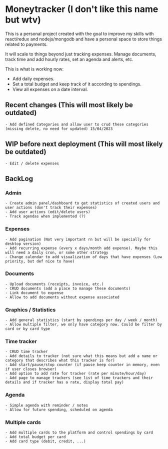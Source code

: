 # Moneytracker (I don't like this name but wtv)
  This is a personal project created with the goal to improve my skills with react/redux and nodejs/mongodb and have a personal space to store things related to payments.

  It will scale to things beyond just tracking expenses. Manage documents, track time and add hourly rates, set an agenda and alerts, etc.

  This is what is working now:
  - Add daily expenses.
  - Set a total budget and keep track of it according to spendings.
  - View all expenses on a date interval.

  ## Recent changes (This will most likely be outdated)
    - Add defined Categories and allow user to crud these categories (missing delete, no need for updated) 15/04/2023

  ## WIP before next deployment (This will most likely be outdated)
    - Edit / delete expenses

  ## BackLog
  ### Admin
    - Create admin panel/dashboard to get statistics of created users and user actions (don't track their expenses)
    - Add user actions (edit/delete users)
    - Track agendas when implemented (?)
  ### Expenses
    - Add pagination (Not very important rn but will be specially for desktop version)
    - Add recurring expense (every x days/month add expense). Maybe this will need a daily cron, or some other strategy
    - Change calendar to add visualization of days that have expenses (Low priority, but def nice to have)
  ### Documents
    - Upload documents (receipts, invoice, etc.)
    - CRUD documents (add a place to manage these documents)
    - Link document to expense
    - Allow to add documents without expense associated
  ### Graphics / Statistics
    - Add general statistics (start by spendings per day / week / month)
    - Allow multiple filter, we only have category now. Could be filter by card or by card type
  ### Time tracker
    - CRUD time tracker
    - Add details to tracker (not sure what this means but add a name or category that describes what this tracker is for)
    - Add start/pause/stop counter (if pause keep counter in memory, even if user closes browser)
    - Add option to add rate for tracker (rate per minute/hour/day)
    - Add page to manage trackers (see list of time trackers and their details and if tracker has a rate, display total pay)
  ### Agenda
    - Simple agenda with reminder / notes
    - Allow for future spending, scheduled on agenda
  ### Multiple cards
    - Add multiple cards to the platform and control spendings by card
    - Add total budget per card
    - Add card type (debit, credit, ...)
    

